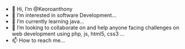 - 👋 Hi, I’m @Keoroanthony
- 👀 I’m interested in software Development...
- 🌱 I’m currently learning java...
- 💞️ I’m looking to collaborate on and help anyone facing challenges on web development using php, js, html5, css3 ...
- 📫 How to reach me...

<!---
Keoroanthony/Keoroanthony is a ✨ special ✨ repository because its `README.md` (this file) appears on your GitHub profile.
You can click the Preview link to take a look at your changes.
--->
